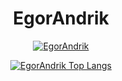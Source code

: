 <h1 align="center">EgorAndrik</h1>

<div align="center">
  
  [![EgorAndrik](https://github-readme-stats.vercel.app/api?username=EgorAndrik)](https://github.com/EgorAndrik)
  
</div>

<div align="center">
  
  [![EgorAndrik Top Langs](https://github-readme-stats.vercel.app/api/top-langs/?username=EgorAndrik)](https://github.com/EgorAndrik)
  
</div>
